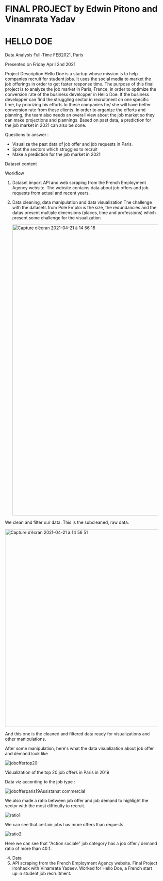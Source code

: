# FINAL PROJECT by Edwin Pitono and Vinamrata Yadav
# HELLO DOE
Data Analysis Full-Time FEB2021, Paris

Presented on Friday April 2nd 2021

Project Description 
Hello Doe is a startup whose mission is to help companies recruit for student jobs. It uses the social media to market the job offerings in order to get faster response time. The purpose of this final project is to analyze the job market in Paris, France, in order to optimize the conversion rate of the business developper in Hello Doe. If the business developper can find the struggling sector in recruitment on one specific time, by priorizing his efforts to these companies he/ she will have better conversion rate from these clients. In order to organize the efforts and planning, the team also needs an overall view about the job market so they can make projections and plannings. Based on past data, a prediction for the job market in 2021 can also be done.

Questions to answer :
- Visualize the past data of job offer and job requests in Paris. 
- Spot the sectors which struggles to recruit
- Make a prediction for the job market in 2021

Dataset content

Workflow

1. Dataset import 
   API and web scraping from the French Employment Agency website. The website contains data about job offers and job requests from actual and recent years. 
2. Data cleaning, data manipulation and data visualization
   The challenge with the datasets from Pole Emploi is the size, the redundancies and the datas present multiple dimensions (places, time and professions) which        present some challenge for the visualization
   
   <img width="959" alt="Capture d’écran 2021-04-21 à 14 56 18" src="https://user-images.githubusercontent.com/76606558/115557334-e59b3f80-a2b1-11eb-94b7-66865be079e0.png">

We clean and filter our data. This is the subcleaned, raw data.

<img width="652" alt="Capture d’écran 2021-04-21 à 14 56 51" src="https://user-images.githubusercontent.com/76606558/115557480-06639500-a2b2-11eb-8ec8-03c7038869c4.png">

And this one is the cleaned and filtered data ready for visualizations and other manipulations.

After some manipulation, here's what the data visualization about job offer and demand look like 

![joboffertop20](https://user-images.githubusercontent.com/76606558/116888660-05c0ec00-ac2c-11eb-8da8-07fbeb8d5245.png)

Visualization of the top 20 job offers in Paris in 2019

Data viz according to the job type :

![jobofferparis19Assistanat commercial](https://user-images.githubusercontent.com/76606558/116888917-49b3f100-ac2c-11eb-98d6-80e00dc705e3.png)

We also made a ratio between job offer and job demand to highlight the sector with the most difficulty to recruit.

![ratio1](https://user-images.githubusercontent.com/76606558/116889277-a9aa9780-ac2c-11eb-9d30-192bc55a1274.png)

We can see that certain jobs has more offers than requests.

![ratio2](https://user-images.githubusercontent.com/76606558/116889406-cd6ddd80-ac2c-11eb-9b3b-e67b3f2c271d.png)

Here we can see that "Action sociale" job category has a job offer / demand ratio of more than 40:1.


4. Data 
5. API scraping from the French Employment Agency website. 
Final Project Ironhack with Vinamrata Yadeev. Worked for Hello Doe, a French start up in student job recruitment.
